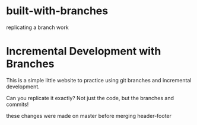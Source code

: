 # built-with-branches
replicating a branch work

# Incremental Development with Branches
This is a simple little website to practice using git branches and incremental development.

Can you replicate it exactly? Not just the code, but the branches and commits!

these changes were made on master before merging header-footer
